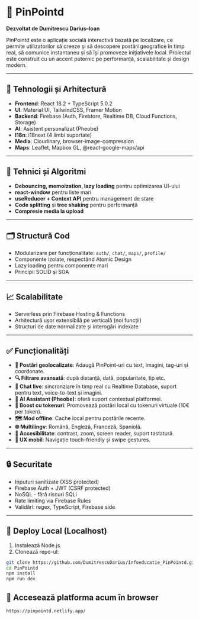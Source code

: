 # 📍 PinPointd  
**Dezvoltat de Dumitrescu Darius–Ioan**  

PinPointd este o aplicație socială interactivă bazată pe localizare, ce permite utilizatorilor să creeze și să descopere postări geografice în timp real, să comunice instantaneu și să își promoveze inițiativele local. Proiectul este construit cu un accent puternic pe performanță, scalabilitate și design modern.

---

## 🔧 Tehnologii și Arhitectură

- **Frontend**: React 18.2 + TypeScript 5.0.2
- **UI**: Material UI, TailwindCSS, Framer Motion
- **Backend**: Firebase (Auth, Firestore, Realtime DB, Cloud Functions, Storage)
- **AI**: Asistent personalizat (Pheobe)
- **I18n**: i18next (4 limbi suportate)
- **Media**: Cloudinary, browser-image-compression
- **Maps**: Leaflet, Mapbox GL, @react-google-maps/api

---

## 🧠 Tehnici și Algoritmi

- **Debouncing, memoization, lazy loading** pentru optimizarea UI-ului
- **react-window** pentru liste mari
- **useReducer + Context API** pentru management de stare
- **Code splitting** și **tree shaking** pentru performanță
- **Compresie media la upload**

---

## 🗂 Structură Cod

- Modularizare per funcționalitate: `auth/`, `chat/`, `maps/`, `profile/`
- Componente izolate, respectând Atomic Design
- Lazy loading pentru componente mari
- Principii SOLID și SOA

---

## 📈 Scalabilitate

- Serverless prin Firebase Hosting & Functions
- Arhitectură ușor extensibilă pe verticală (noi funcții)
- Structuri de date normalizate și interogări indexate

---

## ✅ Funcționalități

- **📌 Postări geolocalizate**: Adaugă PinPoint-uri cu text, imagini, tag-uri și coordonate.
- **🔍 Filtrare avansată**: după distanță, dată, popularitate, tip etc.
- **💬 Chat live**: sincronziare în timp real cu Realtime Database, suport pentru text, voice-to-text și imagini.
- **🤖 AI Assistant (Pheobe)**: oferă suport contextual platformei.
- **🚀 Boost cu tokenuri**: Promovează postări local cu tokenuri virtuale (10€ per token).
- **🗺 Mod offline**: Cache local pentru postările recente.
- **🌐 Multilingv**: Română, Engleză, Franceză, Spaniolă.
- **🧩 Accesibilitate**: contrast, zoom, screen reader, suport tastatură.
- **📱 UX mobil**: Navigație touch-friendly și swipe gestures.

---

## 🔒 Securitate

- Inputuri sanitizate (XSS protected)
- Firebase Auth + JWT (CSRF protected)
- NoSQL - fără riscuri SQLi
- Rate limiting via Firebase Rules
- Validări: regex, TypeScript, Firebase side

---

## 🚀 Deploy Local (Localhost)

1. Instalează Node.js
2. Clonează repo-ul:
```bash
git clone https://github.com/DumitrescuDarius/Infoeducatie_PinPointd.git
cd PinPointd
npm install
npm run dev
```

## 🚀 Accesează platforma acum în browser

```bash
https://pinpointd.netlify.app/
```
